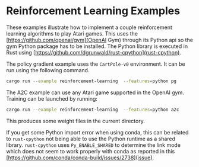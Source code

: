 # Reinforcement Learning Examples

These examples illustrate how to implement a couple reinforcement learning
algorithms to play Atari games.
This uses the [https://github.com/openai/gym](OpenAI Gym) through its Python
api so the gym Python package has to be installed.
The Python library is executed in Rust using
[https://github.com/dgrunwald/rust-cpython](rust-cpython).

The policy gradient example uses the `CartPole-v0` environment. It can be
run using the following command.

```bash
cargo run --example reinforcement-learning  --features=python pg
```

The A2C example can use any Atari game supported in the OpenAI gym.
Training can be launched by running:

```bash
cargo run --example reinforcement-learning  --features=python a2c
```

This produces some weight files in the current directory.

If you get some Python import error when using conda, this can
be related to `rust-cpython` not being able to use the Python
runtime as a shared library. `rust-cpython` uses
`Py_ENABLE_SHARED` to determine the link mode which does not
seem to work properly with conda as reported in this
[https://github.com/conda/conda-build/issues/2738](issue).
